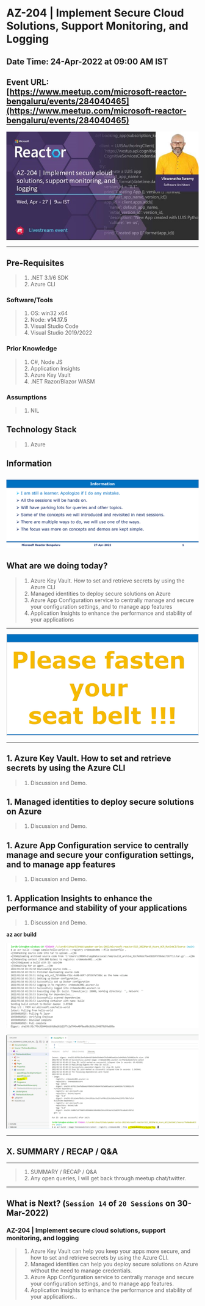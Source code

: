 # AZ-204 | Implement Secure Cloud Solutions, Support Monitoring, and Logging

## Date Time: 24-Apr-2022 at 09:00 AM IST

## Event URL: [https://www.meetup.com/microsoft-reactor-bengaluru/events/284040465](https://www.meetup.com/microsoft-reactor-bengaluru/events/284040465)

![Viswanatha Swamy P K |150x150](./Documentation/Images/ViswanathaSwamyPK.PNG)

---

## Pre-Requisites

> 1. .NET 3.1/6 SDK
> 1. Azure CLI

### Software/Tools

> 1. OS: win32 x64
> 1. Node: **v14.17.5**
> 1. Visual Studio Code
> 1. Visual Studio 2019/2022

### Prior Knowledge

> 1. C#, Node JS
> 1. Application Insights
> 1. Azure Key Vault
> 1. .NET Razor/Blazor WASM

### Assumptions

> 1. NIL

## Technology Stack

> 1. Azure

## Information

## ![Information | 100x100](./Documentation/Images/Information.PNG)

## What are we doing today?

> 1. Azure Key Vault. How to set and retrieve secrets by using the Azure CLI
> 1. Managed identities to deploy secure solutions on Azure
> 1. Azure App Configuration service to centrally manage and secure your configuration settings, and to manage app features
> 1. Application Insights to enhance the performance and stability of your applications

---

![Information | 100x100](./Documentation/Images/SeatBelt.PNG)

---

## 1. Azure Key Vault. How to set and retrieve secrets by using the Azure CLI

> 1. Discussion and Demo.

## 1. Managed identities to deploy secure solutions on Azure

> 1. Discussion and Demo.

## 1. Azure App Configuration service to centrally manage and secure your configuration settings, and to manage app features

> 1. Discussion and Demo.

## 1. Application Insights to enhance the performance and stability of your applications

> 1. Discussion and Demo.

**az acr build**

![Az Acr Build | 100x100](./Documentation/Images/AzAcrBuild.PNG)

![Az Acr Build | 100x100](./Documentation/Images/AzAcrBuild_Image2.PNG)

---

## X. SUMMARY / RECAP / Q&A

---

> 1. SUMMARY / RECAP / Q&A
> 2. Any open queries, I will get back through meetup chat/twitter.

---

## What is Next? (`Session 14` of `20 Sessions` on 30-Mar-2022)

### AZ-204 | Implement secure cloud solutions, support monitoring, and logging

> 1. Azure Key Vault can help you keep your apps more secure, and how to set and retrieve secrets by using the Azure CLI.
> 1. Managed identities can help you deploy secure solutions on Azure without the need to manage credentials.
> 1. Azure App Configuration service to centrally manage and secure your configuration settings, and to manage app features.
> 1. Application Insights to enhance the performance and stability of your applications..
